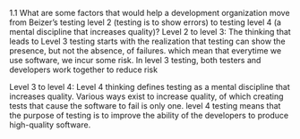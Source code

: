 1.1 What are some factors that would help a development organization move from Beizer’s testing level 2 (testing is to show errors) to testing level 4 (a mental discipline that increases quality)?
Level 2 to level 3:
The thinking that leads to Level 3 testing starts with the realization that testing can show the presence, but not the absence, of failures. which mean that everytime we use software, we incur some risk. In level 3 testing, both testers and developers work together to reduce risk

Level 3 to level 4:
Level 4 thinking defines testing as a mental discipline that increases quality. Various ways exist to increase quality, of which creating tests that cause the software to fail is only one. level 4 testing means that the purpose of testing is to improve the ability of the developers to produce high-quality software.